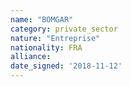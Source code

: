 ```yaml
---
name: "BOMGAR"
category: private_sector
nature: "Entreprise"
nationality: FRA
alliance: 
date_signed: '2018-11-12'
---
```

    